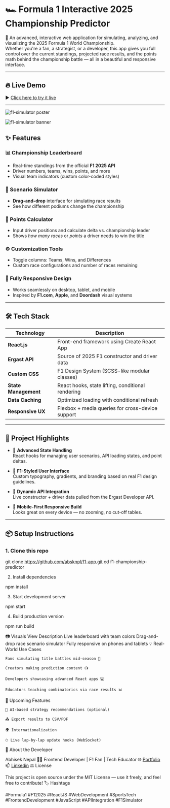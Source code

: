 # 🏎️ Formula 1 Interactive 2025 Championship Predictor

🚀 An advanced, interactive web application for simulating, analyzing, and visualizing the 2025 Formula 1 World Championship.  
Whether you're a fan, a strategist, or a developer, this app gives you full control over the current standings, projected race results, and the points math behind the championship battle — all in a beautiful and responsive interface.

---

## 🔥 Live Demo

▶️ [Click here to try it live](https://www.abisek.dev/f1-simulator)

---

![f1-simulator poster](https://github.com/user-attachments/assets/2dd90518-94df-4c2d-947e-9282aed1dae0)

![f1-simulator banner](https://github.com/user-attachments/assets/b8ec9619-92e3-4705-a78b-0c0bf5dd96e9)

## ✨ Features

### 📊 Championship Leaderboard

- Real-time standings from the official **F1 2025 API**
- Driver numbers, teams, wins, points, and more
- Visual team indicators (custom color-coded styles)

### 🧩 Scenario Simulator

- **Drag-and-drop** interface for simulating race results
- See how different podiums change the championship

### 🧮 Points Calculator

- Input driver positions and calculate delta vs. championship leader
- Shows _how many races_ or _points_ a driver needs to win the title

### ⚙️ Customization Tools

- Toggle columns: Teams, Wins, and Differences
- Custom race configurations and number of races remaining

### 📱 Fully Responsive Design

- Works seamlessly on desktop, tablet, and mobile
- Inspired by **F1.com**, **Apple**, and **Doordash** visual systems

---

## 🛠️ Tech Stack

| Technology           | Description                                       |
| -------------------- | ------------------------------------------------- |
| **React.js**         | Front-end framework using Create React App        |
| **Ergast API**       | Source of 2025 F1 constructor and driver data     |
| **Custom CSS**       | F1 Design System (SCSS-like modular classes)      |
| **State Management** | React hooks, state lifting, conditional rendering |
| **Data Caching**     | Optimized loading with conditional refresh        |
| **Responsive UX**    | Flexbox + media queries for cross-device support  |

---

## 🧠 Project Highlights

- 🧠 **Advanced State Handling**  
  React hooks for managing user scenarios, API loading states, and point deltas.

- 🎨 **F1-Styled User Interface**  
  Custom typography, gradients, and branding based on real F1 design guidelines.

- 📡 **Dynamic API Integration**  
  Live constructor + driver data pulled from the Ergast Developer API.

- 📱 **Mobile-First Responsive Build**  
  Looks great on every device — no zooming, no cut-off tables.

---

## 📦 Setup Instructions

### 1. Clone this repo

git clone https://github.com/absknpl/f1-app.git
cd f1-championship-predictor

2. Install dependencies

npm install

3. Start development server

npm start

4. Build production version

npm run build

📷 Visuals
View Description
Live leaderboard with team colors
Drag-and-drop race scenario simulator
Fully responsive on phones and tablets
💡 Real-World Use Cases

    Fans simulating title battles mid-season 🏁

    Creators making prediction content 📺

    Developers showcasing advanced React apps 💻

    Educators teaching combinatorics via race results 📊

🚧 Upcoming Features

    🧠 AI-based strategy recommendations (optional)

    📤 Export results to CSV/PDF

    🌍 Internationalization

    ⏱ Live lap-by-lap update hooks (WebSocket)

👤 About the Developer

Abhisek Nepal
🧑‍💻 Frontend Developer | F1 Fan | Tech Educator
🌐 [Portfolio](https://www.abisek.dev)
📫 [Linkedin](https://www.linkedin.com/in/absknpl)
⚖ License

This project is open source under the MIT License — use it freely, and feel free to contribute!
🏷 Hashtags

#Formula1 #F12025 #ReactJS #WebDevelopment #SportsTech
#FrontendDevelopment #JavaScript #APIIntegration #F1Simulator
